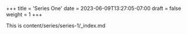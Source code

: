 +++
title = 'Series One'
date = 2023-06-09T13:27:05-07:00
draft = false
weight = 1
+++

This is content/series/series-1/_index.md
